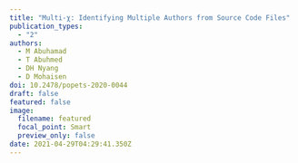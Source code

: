 ```yaml
---
title: "Multi-χ: Identifying Multiple Authors from Source Code Files"
publication_types:
  - "2"
authors:
  - M Abuhamad
  - T Abuhmed
  - DH Nyang
  - D Mohaisen
doi: 10.2478/popets-2020-0044
draft: false
featured: false
image:
  filename: featured
  focal_point: Smart
  preview_only: false
date: 2021-04-29T04:29:41.350Z
---
```

